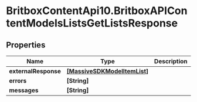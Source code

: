 # BritboxContentApi10.BritboxAPIContentModelsListsGetListsResponse

## Properties
Name | Type | Description | Notes
------------ | ------------- | ------------- | -------------
**externalResponse** | [**[MassiveSDKModelItemList]**](MassiveSDKModelItemList.md) |  | [optional] 
**errors** | **[String]** |  | [optional] 
**messages** | **[String]** |  | [optional] 


